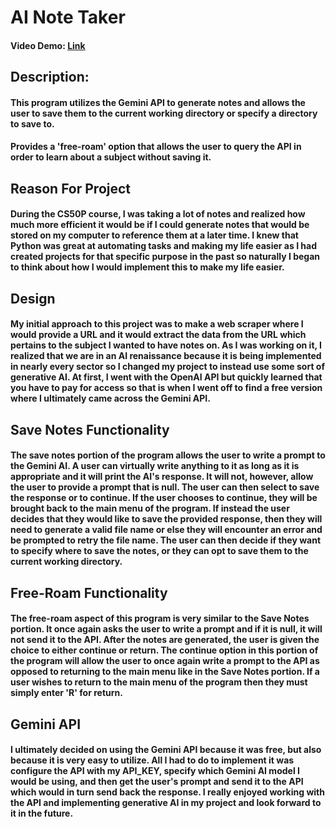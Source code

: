 # AI Note Taker
#### Video Demo: [Link](https://youtu.be/htif0k-js5Y)
## Description:
#### This program utilizes the Gemini API to generate notes and allows the user to save them to the current working directory or specify a directory to save to.
#### Provides a 'free-roam' option that allows the user to query the API in order to learn about a subject without saving it.
## Reason For Project
#### During the CS50P course, I was taking a lot of notes and realized how much more efficient it would be if I could generate notes that would be stored on my computer to reference them at a later time. I knew that Python was great at automating tasks and making my life easier as I had created projects for that specific purpose in the past so naturally I began to think about how I would implement this to make my life easier.
## Design
#### My initial approach to this project was to make a web scraper where I would provide a URL and it would extract the data from the URL which pertains to the subject I wanted to have notes on. As I was working on it, I realized that we are in an AI renaissance because it is being implemented in nearly every sector so I changed my project to instead use some sort of generative AI. At first, I went with the OpenAI API but quickly learned that you have to pay for access so that is when I went off to find a free version where I ultimately came across the Gemini API.
## Save Notes Functionality
#### The save notes portion of the program allows the user to write a prompt to the Gemini AI. A user can virtually write anything to it as long as it is appropriate and it will print the AI's response. It will not, however, allow the user to provide a prompt that is null. The user can then select to save the response or to continue. If the user chooses to continue, they will be brought back to the main menu of the program. If instead the user decides that they would like to save the provided response, then they will need to generate a valid file name or else they will encounter an error and be prompted to retry the file name. The user can then decide if they want to specify where to save the notes, or they can opt to save them to the current working directory.
## Free-Roam Functionality
#### The free-roam aspect of this program is very similar to the Save Notes portion. It once again asks the user to write a prompt and if it is null, it will not send it to the API. After the notes are generated, the user is given the choice to either continue or return. The continue option in this portion of the program will allow the user to once again write a prompt to the API as opposed to returning to the main menu like in the Save Notes portion. If a user wishes to return to the main menu of the program then they must simply enter 'R' for return.
## Gemini API
#### I ultimately decided on using the Gemini API because it was free, but also because it is very easy to utilize. All I had to do to implement it was configure the API with my API_KEY, specify which Gemini AI model I would be using, and then get the user's prompt and send it to the API which would in turn send back the response. I really enjoyed working with the API and implementing generative AI in my project and look forward to it in the future.
